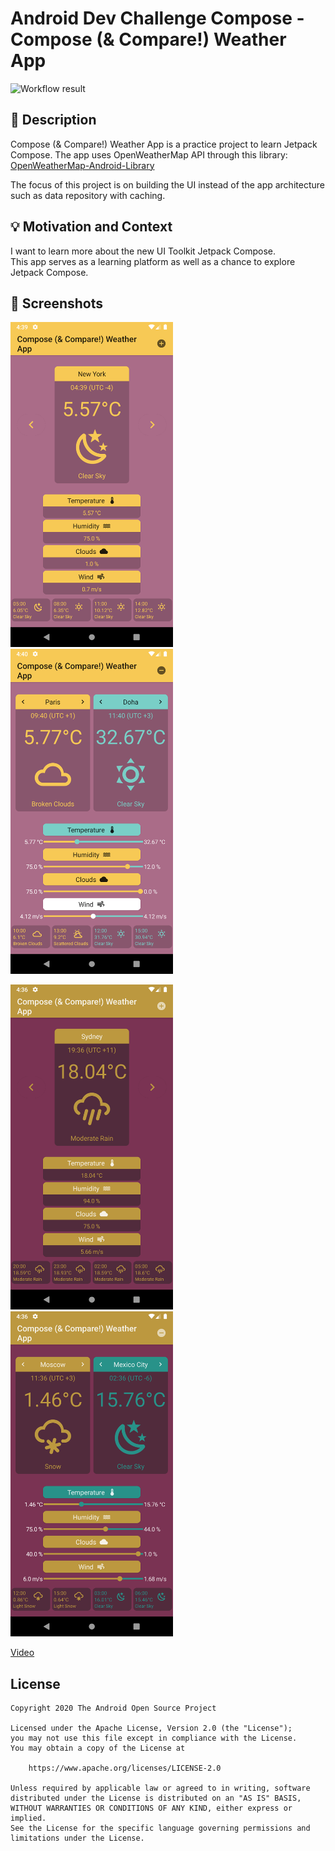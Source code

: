 # Android Dev Challenge Compose - Compose (& Compare!) Weather App

![Workflow result](https://github.com/noelchew/android-dev-challenge-compose-week-4/workflows/Check/badge.svg)


## :scroll: Description
Compose (& Compare!) Weather App is a practice project to learn Jetpack Compose.
The app uses OpenWeatherMap API through this library: [OpenWeatherMap-Android-Library](https://github.com/KwabenBerko/OpenWeatherMap-Android-Library)

The focus of this project is on building the UI instead of the app architecture such as data repository with caching.

## :bulb: Motivation and Context
I want to learn more about the new UI Toolkit Jetpack Compose.  
This app serves as a learning platform as well as a chance to explore Jetpack Compose.

## :camera_flash: Screenshots
<img src="/results/screenshot_1.png" width="260">&emsp;<img src="/results/screenshot_2.png" width="260">

<img src="/results/screenshot_1_dark.png" width="260">&emsp;<img src="/results/screenshot_2_dark.png" width="260">

[Video](https://github.com/NoelChew/android-dev-challenge-compose-week-4/blob/main/results/video.mp4)

## License
```
Copyright 2020 The Android Open Source Project

Licensed under the Apache License, Version 2.0 (the "License");
you may not use this file except in compliance with the License.
You may obtain a copy of the License at

    https://www.apache.org/licenses/LICENSE-2.0

Unless required by applicable law or agreed to in writing, software
distributed under the License is distributed on an "AS IS" BASIS,
WITHOUT WARRANTIES OR CONDITIONS OF ANY KIND, either express or implied.
See the License for the specific language governing permissions and
limitations under the License.
```
